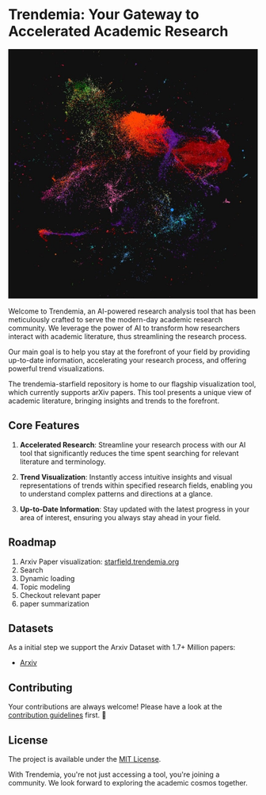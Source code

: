# Trendemia: Your Gateway to Accelerated Academic Research

![Trendemia Logo](./src/assets/demo.jpg)

Welcome to Trendemia, an AI-powered research analysis tool that has been meticulously crafted to serve the modern-day academic research community. We leverage the power of AI to transform how researchers interact with academic literature, thus streamlining the research process.

Our main goal is to help you stay at the forefront of your field by providing up-to-date information, accelerating your research process, and offering powerful trend visualizations.

The trendemia-starfield repository is home to our flagship visualization tool, which currently supports arXiv papers. This tool presents a unique view of academic literature, bringing insights and trends to the forefront.

## Core Features

1. **Accelerated Research**: Streamline your research process with our AI tool that significantly reduces the time spent searching for relevant literature and terminology.

2. **Trend Visualization**: Instantly access intuitive insights and visual representations of trends within specified research fields, enabling you to understand complex patterns and directions at a glance.

3. **Up-to-Date Information**: Stay updated with the latest progress in your area of interest, ensuring you always stay ahead in your field.

## Roadmap

1. Arxiv Paper visualization: [starfield.trendemia.org](https://starfield.trendemia.org)
2. Search
3. Dynamic loading
4. Topic modeling
5. Checkout relevant paper
6. paper summarization

## Datasets

As a initial step we support the Arxiv Dataset with 1.7+ Million papers:

- [Arxiv](https://www.kaggle.com/datasets/Cornell-University/arxiv)

## Contributing

Your contributions are always welcome! Please have a look at the [contribution guidelines](./CONTRIBUTING.md) first. 🎉

## License

The project is available under the [MIT License](./LICENSE).

With Trendemia, you're not just accessing a tool, you're joining a community. We look forward to exploring the academic cosmos together.